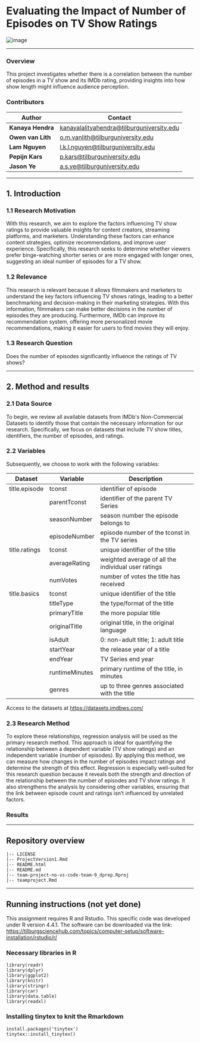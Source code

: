 # Evaluating the Impact of Number of Episodes on TV Show Ratings
![image](https://cdn.freebiesupply.com/images/large/2x/imdb-logo-transparent.png)

---

### Overview
This project investigates whether there is a correlation between the number of episodes in a TV show and its IMDb rating, providing insights into how show length might influence audience perception.

### Contributors
| Author                | Contact                                     |
|-----------------------|---------------------------------------------|
| **Kanaya Hendra**     | kanayalalityahendra@tilburguniversity.edu   |
| **Owen van Lith**     | o.m.vanlith@tilburguniversity.edu           |
| **Lam Nguyen**        | l.k.l.nguyen@tilburguniversity.edu          |
| **Pepijn Kars**       | p.kars@tilburguniversity.edu                |
| **Jason Ye**          | a.s.ye@tilburguniversity.edu                |

---

## 1. Introduction

### 1.1 Research Motivation
With this research, we aim to explore the factors influencing TV show ratings to provide valuable insights for content creators, streaming platforms, and marketers. Understanding these factors can enhance content strategies, optimize recommendations, and improve user experience. Specifically, this research seeks to determine whether viewers prefer binge-watching shorter series or are more engaged with longer ones, suggesting an ideal number of episodes for a TV show.

### 1.2 Relevance 
This research is relevant because it allows filmmakers and marketers to understand the key factors influencing TV shows ratings, leading to a better benchmarking and decision-making in their marketing strategies. With this information, filmmakers can make better decisions in the number of episodes they are producing. Furthermore, IMDb can improve its recommendation system, offering more personalized movie recommendations, making it easier for users to find movies they will enjoy.

### 1.3 Research Question
Does the number of episodes significantly influence the ratings of TV shows?

---

## 2. Method and results

### 2.1 Data Source 
To begin, we review all available datasets from IMDb's Non-Commercial Datasets to identify those that contain the necessary information for our research. Specifically, we focus on datasets that include TV show titles, identifiers, the number of episodes, and ratings.

### 2.2 Variables
Subsequently, we choose to work with the following variables:

| Dataset       | Variable       | Description                                         |
|---------------|----------------|-----------------------------------------------------|
| title.episode | tconst         | identifier of episode                               |
|               | parentTconst   | identifier of the parent TV Series                  |
|               | seasonNumber   | season number the episode belongs to                |
|               | episodeNumber  | episode number of the tconst in the TV series       |
| title.ratings | tconst         | unique identifier of the title                      |
|               | averageRating  | weighted average of all the individual user ratings |
|               | numVotes       | number of votes the title has received              |
| title.basics  | tconst         | unique identifier of the title                      |
|               | titleType      | the type/format of the title                        |
|               | primaryTitle   | the more popular title                              |
|               | originalTitle  | original title, in the original language            |
|               | isAdult        | 0: non-adult title; 1: adult title                  |
|               | startYear      | the release year of a title                         |
|               | endYear        | TV Series end year                                  |
|               | runtimeMinutes | primary runtime of the title, in minutes            |
|               | genres         | up to three genres associated with the title        |

Access to the datasets at https://datasets.imdbws.com/ 

### 2.3 Research Method
To explore these relationships, regression analysis will be used as the primary research method. This approach is ideal for quantifying the relationship between a dependent variable (TV show ratings) and an independent variable (number of episodes). By applying this method, we can measure how changes in the number of episodes impact ratings and determine the strength of this effect. Regression is especially well-suited for this research question because it reveals both the strength and direction of the relationship between the number of episodes and TV show ratings. It also strengthens the analysis by considering other variables, ensuring that the link between episode count and ratings isn’t influenced by unrelated factors.

### Results

---

## Repository overview

```
|-- LICENSE
|-- ProjectVersion1.Rmd
|-- README.html
|-- README.md
|-- team-project-no-vs-code-team-9_dprep.Rproj
|-- teamproject.Rmd
```
---

## Running instructions (not yet done)
This assignment requires R and Rstudio. This specific code was developed under R version 4.4.1. The software can be downloaded via the link: https://tilburgsciencehub.com/topics/computer-setup/software-installation/rstudio/r/ 

### Necessary libraries in R

```
library(readr)
library(dplyr)
library(ggplot2)
library(knitr)
library(stringr)
library(car)
library(data.table)
library(readxl)
```
### Installing tinytex to knit the Rmarkdown

```
install.packages('tinytex')
tinytex::install_tinytex()
````


